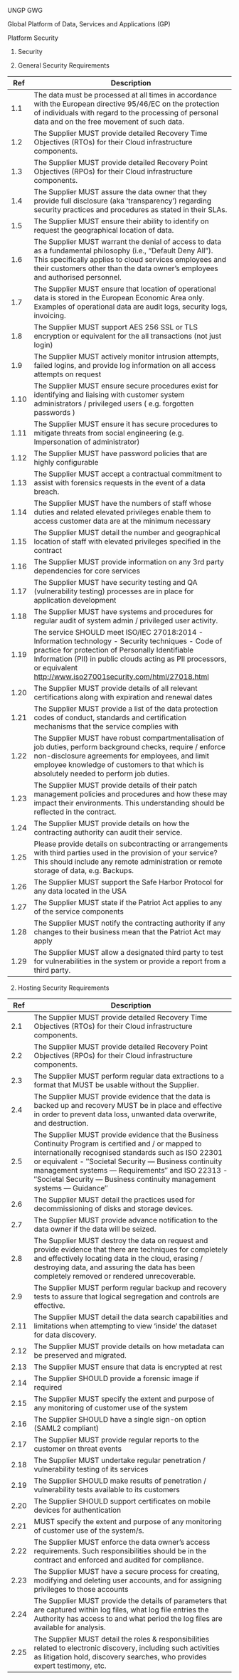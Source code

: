 UNGP GWG

Global Platform of Data, Services and Applications (GP)

Platform Security

1.  Security

1.  General Security Requirements

| Ref  | Description                                                                                                                                                                                                                                                 |
|---|---|
| 1.1   | The data must be processed at all times in accordance with the European directive 95/46/EC on the protection of individuals with regard to the processing of personal data and on the free movement of such data.|
| 1.2   | The Supplier MUST provide detailed Recovery Time Objectives (RTOs) for their Cloud infrastructure components.|
| 1.3   | The Supplier MUST provide detailed Recovery Point Objectives (RPOs) for their Cloud infrastructure components.|
| 1.4   | The Supplier MUST assure the data owner that they provide full disclosure (aka ‘transparency’) regarding security practices and procedures as stated in their SLAs.|
| 1.5   | The Supplier MUST ensure their ability to identify on request the geographical location of data.|
| 1.6   | The Supplier MUST warrant the denial of access to data as a fundamental philosophy (i.e., “Default Deny All”). This specifically applies to cloud services employees and their customers other than the data owner’s employees and authorised personnel.|
| 1.7   | The Supplier MUST ensure that location of operational data is stored in the European Economic Area only. Examples of operational data are audit logs, security logs, invoicing.|
| 1.8   | The Supplier MUST support AES 256 SSL or TLS encryption or equivalent for the all transactions (not just login)|
| 1.9   | The Supplier MUST actively monitor intrusion attempts, failed logins, and provide log information on all access attempts on request|
| 1.10   | The Supplier MUST ensure secure procedures exist for identifying and liaising with customer system administrators / privileged users ( e.g. forgotten passwords )|
| 1.11   | The Supplier MUST ensure it has secure procedures to mitigate threats from social engineering (e.g. Impersonation of administrator)|
| 1.12   | The Supplier MUST have password policies that are highly configurable|
| 1.13   | The Supplier MUST accept a contractual commitment to assist with forensics requests in the event of a data breach.|
| 1.14   | The Supplier MUST have the numbers of staff whose duties and related elevated privileges enable them to access customer data are at the minimum necessary|
| 1.15   | The Supplier MUST detail the number and geographical location of staff with elevated privileges specified in the contract|
| 1.16   | The Supplier MUST provide information on any 3rd party dependencies for core services|
| 1.17   | The Supplier MUST have security testing and QA (vulnerability testing) processes are in place for application development|
| 1.18   | The Supplier MUST have systems and procedures for regular audit of system admin / privileged user activity.|
| 1.19   | The service SHOULD meet ISO/IEC 27018:2014 - Information technology - Security techniques - Code of practice for protection of Personally Identifiable Information (PII) in public clouds acting as PII processors, or equivalent http://www.iso27001security.com/html/27018.html|
| 1.20   | The Supplier MUST provide details of all relevant certifications along with expiration and renewal dates|
| 1.21   | The Supplier MUST provide a list of the data protection codes of conduct, standards and certification mechanisms that the service complies with|
| 1.22   | The Supplier MUST have robust compartmentalisation of job duties, perform background checks, require / enforce non-disclosure agreements for employees, and limit employee knowledge of customers to that which is absolutely needed to perform job duties.|
| 1.23   | The Supplier MUST provide details of their patch management policies and procedures and how these may impact their environments. This understanding should be reflected in the contract.|
| 1.24   | The Supplier MUST provide details on how the contracting authority can audit their service.|
| 1.25   | Please provide details on subcontracting or arrangements with third parties used in the provision of your service? This should include any remote administration or remote storage of data, e.g. Backups.|
| 1.26   | The Supplier MUST support the Safe Harbor Protocol for any data located in the USA|
| 1.27   | The Supplier MUST state if the Patriot Act applies to any of the service components|
| 1.28   | The Supplier MUST notify the contracting authority if any changes to their business mean that the Patriot Act may apply|
| 1.29   | The Supplier MUST allow a designated third party to test for vulnerabilities in the system or provide a report from a third party.|

2.  Hosting Security Requirements

| Ref  | Description |
|------|-------------|
| 2.1   | The Supplier MUST provide detailed Recovery Time Objectives (RTOs) for their Cloud infrastructure components.|
| 2.2   | The Supplier MUST provide detailed Recovery Point Objectives (RPOs) for their Cloud infrastructure components.|
| 2.3   | The Supplier MUST perform regular data extractions to a format that MUST be usable without the Supplier.|
| 2.4   | The Supplier MUST provide evidence that the data is backed up and recovery MUST be in place and effective in order to prevent data loss, unwanted data overwrite, and destruction.|
| 2.5   | The Supplier MUST provide evidence that the Business Continuity Program is certified and / or mapped to internationally recognised standards such as ISO 22301 or equivalent - ″Societal Security — Business continuity management systems — Requirements″ and ISO 22313 - ″Societal Security — Business continuity management systems — Guidance″ |
| 2.6   | The Supplier MUST detail the practices used for decommissioning of disks and storage devices.|
| 2.7   | The Supplier MUST provide advance notification to the data owner if the data will be seized.|
| 2.8   | The Supplier MUST destroy the data on request and provide evidence that there are techniques for completely and effectively locating data in the cloud, erasing / destroying data, and assuring the data has been completely removed or rendered unrecoverable.|
| 2.9   | The Supplier MUST perform regular backup and recovery tests to assure that logical segregation and controls are effective.|
| 2.11   | The Supplier MUST detail the data search capabilities and limitations when attempting to view ‘inside’ the dataset for data discovery.|
| 2.12   | The Supplier MUST provide details on how metadata can be preserved and migrated.|
| 2.13   | The Supplier MUST ensure that data is encrypted at rest|
| 2.14   | The Supplier SHOULD provide a forensic image if required|
| 2.15   | The Supplier MUST specify the extent and purpose of any monitoring of customer use of the system|
| 2.16   | The Supplier SHOULD have a single sign-on option (SAML2 compliant)|
| 2.17   | The Supplier MUST provide regular reports to the customer on threat events|
| 2.18   | The Supplier MUST undertake regular penetration / vulnerability testing of its services|
| 2.19   | The Supplier SHOULD make results of penetration / vulnerability tests available to its customers|
| 2.20   | The Supplier SHOULD support certificates on mobile devices for authentication|
| 2.21   | MUST specify the extent and purpose of any monitoring of customer use of the system/s.|
| 2.22   | The Supplier MUST enforce the data owner’s access requirements. Such responsibilities should be in the contract and enforced and audited for compliance.|
| 2.23   | The Supplier MUST have a secure process for creating, modifying and deleting user accounts, and for assigning privileges to those accounts|
| 2.24   | The Supplier MUST provide the details of parameters that are captured within log files, what log file entries the Authority has access to and what period the log files are available for analysis.|
| 2.25   | The Supplier MUST detail the roles & responsibilities related to electronic discovery, including such activities as litigation hold, discovery searches, who provides expert testimony, etc.|
